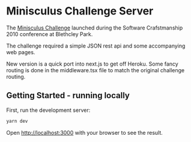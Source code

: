 # Minisculus Challenge Server

The [Minisculus Challenge](http://minisculuschallenge.com/) launched
during the Software Crafstmanship 2010 conference at Blethcley Park.

The challenge required a simple JSON rest api and some accompanying web pages.

New version is a quick port into next.js to get off Heroku. Some fancy routing is done in the middleware.tsx file to match the original challenge routing.

## Getting Started - running locally

First, run the development server:

```bash
yarn dev
```

Open [http://localhost:3000](http://localhost:3000) with your browser to see the result.

